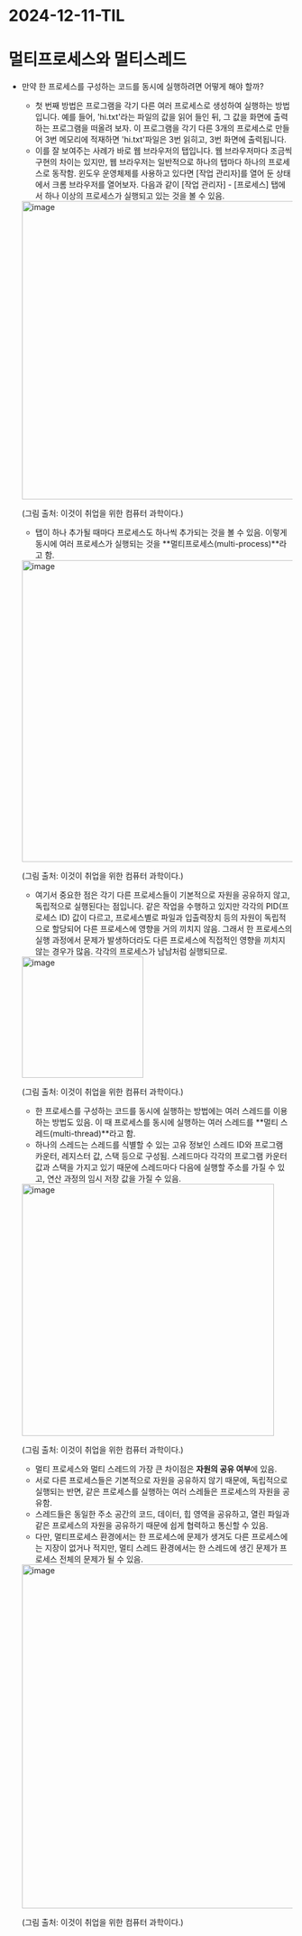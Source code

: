 # 2024-12-11-TIL

# 멀티프로세스와 멀티스레드

- 만약 한 프로세스를 구성하는 코드를 동시에 실행하려면 어떻게 해야 할까?

  - 첫 번째 방법은 프로그램을 각기 다른 여러 프로세스로 생성하여 실행하는 방법입니다. 예를 들어, 'hi.txt'라는 파일의 값을 읽어 들인 뒤, 그 값을 화면에 출력하는 프로그램을 떠올려 보자. 이 프로그램을 각기 다른 3개의 프로세스로 만들어 3번 메모리에 적재하면 'hi.txt'파일은 3번 읽히고, 3번 화면에 출력됩니다.
  - 이를 잘 보여주는 사례가 바로 웹 브라우저의 탭입니다. 웹 브라우저마다 조금씩 구현의 차이는 있지만, 웹 브라우저는 일반적으로 하나의 탭마다 하나의 프로세스로 동작함. 윈도우 운영체제를 사용하고 있다면 [작업 관리자]를 열어 둔 상태에서 크롬 브라우저를 열어보자. 다음과 같이 [작업 관리자] - [프로세스] 탭에서 하나 이상의 프로세스가 실행되고 있는 것을 볼 수 있음.

  <img width="529" alt="image" src="https://github.com/user-attachments/assets/cbe3ee0a-9a50-4838-a650-7f01ec898c8f">

  (그림 출처: 이것이 취업을 위한 컴퓨터 과학이다.)

  - 탭이 하나 추가될 때마다 프로세스도 하나씩 추가되는 것을 볼 수 있음. 이렇게 동시에 여러 프로세스가 실행되는 것을 **멀티프로세스(multi-process)**라고 함.

  <img width="535" alt="image" src="https://github.com/user-attachments/assets/f8201784-1ec9-4bdb-8ba1-cd7c04e81712">

  (그림 출처: 이것이 취업을 위한 컴퓨터 과학이다.)

  - 여기서 중요한 점은 각기 다른 프로세스들이 기본적으로 자원을 공유하지 않고, 독립적으로 실행된다는 점입니다. 같은 작업을 수행하고 있지만 각각의 PID(프로세스 ID) 값이 다르고, 프로세스별로 파일과 입출력장치 등의 자원이 독립적으로 할당되어 다른 프로세스에 영향을 거의 끼치지 않음. 그래서 한 프로세스의 실행 과정에서 문제가 발생하더라도 다른 프로세스에 직접적인 영향을 끼치지 않는 경우가 많음. 각각의 프로세스가 남남처럼 실행되므로.

  <img width="215" alt="image" src="https://github.com/user-attachments/assets/e0058257-e6d7-4787-aeb7-10b71f3e09f7">

  (그림 출처: 이것이 취업을 위한 컴퓨터 과학이다.)

  - 한 프로세스를 구성하는 코드를 동시에 실행하는 방법에는 여러 스레드를 이용하는 방법도 있음. 이 때 프로세스를 동시에 실행하는 여러 스레드를 **멀티 스레드(multi-thread)**라고 함.
  - 하나의 스레드는 스레드를 식별할 수 있는 고유 정보인 스레드 ID와 프로그램 카운터, 레지스터 값, 스택 등으로 구성됨. 스레드마다 각각의 프로그램 카운터 값과 스택을 가지고 있기 때문에 스레드마다 다음에 실행할 주소를 가질 수 있고, 연산 과정의 임시 저장 값을 가질 수 있음.

  <img width="447" alt="image" src="https://github.com/user-attachments/assets/036e8163-5e40-42d8-a1fd-22d4d54cb48a">

  (그림 출처: 이것이 취업을 위한 컴퓨터 과학이다.)

  

  - 멀티 프로세스와 멀티 스레드의 가장 큰 차이점은 **자원의 공유 여부**에 있음.
  - 서로 다른 프로세스들은 기본적으로 자원을 공유하지 않기 때문에, 독립적으로 실행되는 반면, 같은 프로세스를 실행하는 여러 스레들은 프로세스의 자원을 공유함. 
  - 스레드들은 동일한 주소 공간의 코드, 데이터, 힙 영역을 공유하고, 열린 파일과 같은 프로세스의 자원을 공유하기 때문에 쉽게 협력하고 통신할 수 있음.
  - 다만, 멀티프로세스 환경에서는 한 프로세스에 문제가 생겨도 다른 프로세스에는 지장이 없거나 적지만, 멀티 스레드 환경에서는 한 스레드에 생긴 문제가 프로세스 전체의 문제가 될 수 있음.

  <img width="610" alt="image" src="https://github.com/user-attachments/assets/c741fc9b-9be3-4d8e-8834-424c891f3905">

  (그림 출처: 이것이 취업을 위한 컴퓨터 과학이다.)

  

  

  